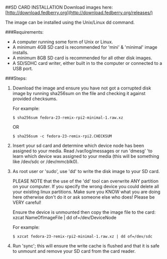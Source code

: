 ##SD CARD INSTALLATION
Download images here: [http://download.fedberry.org](http://download.fedberry.org/releases/)

The image can be installed using the Unix/Linux dd command.

###Requirements:
- A computer running some form of Unix or Linux.
- A minimum 4GB SD card is recommended for 'mini' & 'minimal' image installs.
- A minimum 8GB SD card is recommended for all other disk images.
- A SD/SDHC card writer, either built in to the computer or connected to a USB port.

###Steps:

1.  Download the image and ensure you have not got a corrupted disk image by running sha256sum on the file and checking it against provided checksums.
    
    For example:
    
    ```$ sha256sum fedora-23-remix-rpi2-minimal-1.raw.xz```
    
    OR
    
    ```$ sha256sum -c fedora-23-remix-rpi2.CHECKSUM```

2.  Insert your sd card and determine which device node has been assigned to your media. Read /var/log/messages or run 'dmesg' 'to learn which device was assigned to your media (this will be something like /dev/sdc or /dev/mmcblk0).

3.  As root user or 'sudo', use 'dd' to write the disk image to your SD card.

    PLEASE NOTE that the use of the 'dd' tool can overwrite ANY partition on your computer. If you specify the wrong device you could delete all your existing linux partitions. Make sure you KNOW what you are doing here otherwise don't do it or ask someone else who does! Please be VERY careful!
    
    Ensure the device is unmounted then copy the image file to the card: xzcat NameOfImageFile | dd of=/dev/DeviceNode
    
    For example:
    
    ```$ xzcat fedora-23-remix-rpi2-minimal-1.raw.xz | dd of=/dev/sdc```
    
4.  Run 'sync'; this will ensure the write cache is flushed and that it is safe to unmount and remove your SD card from the card reader.
 
